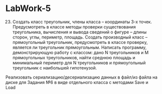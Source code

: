 # LabWork-5

23. Создать класс треугольник, члены класса – координаты 3-х точек. Предусмотреть в классе 
методы проверки существования треугольника, вычисления и вывода сведений о фигуре – длины сторон, 
углы, периметр, площадь. Создать производный класс – прямоугольный треугольник, предусмотреть 
в классе проверку, является ли треугольник прямоугольным. Написать программу, демонстрирующую 
работу с классом: дано N треугольников и M прямоугольных треугольников, найти среднюю площадь и 
минимальный периметр для N треугольников и прямоугольный треугольник с наибольшей гипотенузой. 

Реализовать сериализацию/десериализацию данных в файл/из файла на диске для Задания №6 в виде отдельного класса с методами Save и Load
